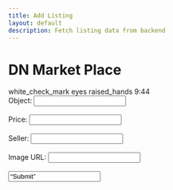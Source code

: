 ```yaml
---
title: Add Listing
layout: default
description: Fetch listing data from backend
---
```

<html>
<body>
<h1>DN Market Place</h1>
<ul id=“listings”>
</ul>
<script>
  const ul = document.getElementById(‘listings’);
  const list = document.createDocumentFragment();
  const url = ‘https://womeninstem.tk/api/listings/’;
  fetch(url)
    .then((response) => {
      return response.json();
    })
    .then((json) => {
      json.map(function(listing) {
        let li = document.createElement(‘li’);
        let name = document.createElement(‘h2’);
        let price = document.createElement(‘h2’);
        let seller = document.createElement(‘h2’);
        let image = document.createElement(‘h2’);
        name.innerHTML = ${listing.name};
        price.innerHTML = ${listing.price};
        seller.innerHTML = ${listing.seller};
        image.innerHTML = ${listing.image};
        li.appendChild(name);
        li.appendChild(price);
        li.appendChild(seller);
        li.appendChild(image);
        list.appendChild(li);
        ul.appendChild(list);
      });
    })
    .catch(function(error) {
      console.log(error);
    });
</script>
</body>
</html>
white_check_mark
eyes
raised_hands
9:44
<html>
<body>
  <form onsubmit=“javascript:handleClick();return false”>
  <label for=“object”>Object:</label>
  <input type=“text” id=“object” name=“object”><br><br>
  <label for=“price”>Price:</label>
  <input type=“text” id=“price” name=“price”><br><br>
  <label for=“seller”>Seller:</label>
  <input type=“text” id=“seller” name=“seller”><br><br>
  <label for=“imageURL”>Image URL:</label>
  <input type=“text” id=“imageURL” name=“imageURL”><br><br>
  <input type=“submit” value=“Submit”>
</form>
</body>
<script>
    function handleClick() {
        if (window.confirm(‘If you click “ok” you would be redirected . Cancel will load this website ’))
        {
        window.location.href=‘https://mann223.github.io/fastpages/2022/10/01/dnMarketPlace.html’;
        };;
    console.log(“test”);
        var requestOptions = {
        method: ‘POST’,
        redirect: ‘follow’
        };
        const item = document.getElementById(“object”).value;
        const price = document.getElementById(“price”).value;
        const seller = document.getElementById(“seller”).value;
        const imageURL = ‘&url=’ + encodeURIComponent(document.getElementById(“imageURL”).value);
        fetch(`https://womeninstem.tk/api/listings/create/${item}/${price}/${seller}/${imageURL}`, requestOptions)
    }
</script>
</html>